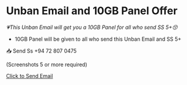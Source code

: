 
# Unban Email and 10GB Panel Offer

*💗This Unban Email will get you a 10GB Panel for all who send SS 5+😚*

* 10GB Panel will be given to all who send this Unban Email and SS 5+

📥 Send Ss  +94 72 807 0475

(Screenshots 5 or more required)



<a href="mailto:android@whatsapp.com,android@support.whatsapp.com,android_web@support.whatsapp.com,support@support.whatsapp.com,jan@whatsapp.com,smb@support.whatsapp.com?subject=Request%20for%20Review%3A%20Suspended%20WhatsApp%20Account&body=Hallo%20WhatsApp-Team%2C%0A%0Aich%20m%C3%B6chte%20eine%20Beschwerde%20bez%C3%BCglich%20meines%20gesperrten%20WhatsApp-Kontos%20einreichen.%20Ich%20habe%20gro%C3%9Fe%20Schwierigkeiten%2C%20weil%20ich%20nicht%20auf%20mein%20WhatsApp-Konto%20zugreifen%20kann%2C%20obwohl%20ich%20diese%20Anwendung%20schon%20lange%20verwende%20und%20die%20von%20WhatsApp%20bereitgestellten%20Nutzungsbedingungen%20verstehe.%20Als%20ich%20vor%20einiger%20Zeit%20versuchte%2C%20die%20WhatsApp-Anwendung%20zu%20%C3%B6ffnen%2C%20erhielt%20ich%20eine%20Nachricht%2C%20dass%20mein%20Konto%20gesperrt%20wurde.%20Ich%20bin%20sehr%20%C3%BCberrascht%20und%20verstehe%20nicht%2C%20warum%20dies%20geschieht%2C%20da%20ich%20glaube%2C%20dass%20ich%20keinen%20Versto%C3%9F%20gegen%20die%20von%20WhatsApp%20bereitgestellten%20Nutzungsbedingungen%20begangen%20habe.%20Ich%20habe%20sofort%20versucht%2C%20das%20WhatsApp-Team%20per%20E-Mail%20zu%20kontaktieren%2C%20um%20die%20Wiederer%C3%B6ffnung%20meines%20Kontos%20zu%20beantragen%2C%20aber%20leider%20besagte%20die%20Antwort%2C%20die%20ich%20erhalten%20habe%2C%20dass%20das%20WhatsApp-System%20meine%20Kontoaktivit%C3%A4t%20als%20Versto%C3%9F%20gegen%20die%20Nutzungsbedingungen%20markiert%20hat%20und%20meine%20Telefonnummer%20daher%20gesperrt%20wurde.%20Ich%20bin%20sehr%20verwirrt%20%C3%BCber%20diese%20Situation%2C%20weil%20ich%20nie%20gegen%20die%20Nutzungsbedingungen%20von%20WhatsApp%20versto%C3%9Fen%20habe.%20Ich%20brauche%20dringend%20wieder%20Zugriff%20auf%20mein%20Konto%2C%20da%20ich%20auf%20WhatsApp%20angewiesen%20bin%2C%20um%20mit%20meiner%20Familie%2C%20Freunden%20und%20Kollegen%20zu%20kommunizieren.%20Ich%20hoffe%2C%20das%20WhatsApp-Team%20kann%20mir%20helfen%2C%20dieses%20Problem%20schnell%20zu%20l%C3%B6sen%20und%20mein%20WhatsApp-Konto%20oder%20meine%20WhatsApp-Nummer%20zu%20entsperren.%20Ich%20glaube%2C%20dass%20wir%20dieses%20Problem%20auf%20faire%20Weise%20und%20in%20%C3%9Cbereinstimmung%20mit%20den%20geltenden%20Nutzungsbedingungen%20l%C3%B6sen%20k%C3%B6nnen.%20Vielen%20Dank%20f%C3%BCr%20Ihre%20Aufmerksamkeit%20und%20ich%20hoffe%2C%20bald%20gute%20Neuigkeiten%20vom%20WhatsApp-Team%20zu%20h%C3%B6ren.%20Meine%20WhatsApp-Nummer%20is%20%28%20%2B94771820962%29">Click to Send Email</a>